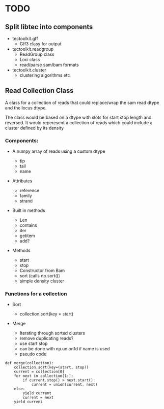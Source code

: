 # TODO

## Split libtec into components

* tectoolkit.gff
    * Gff3 class for output
* tectoolkit.readgroup
    * ReadGroup class
    * Loci class
    * read/parse sam/bam formats
* tectoolkit.cluster
    * clustering algorithms etc


## Read Collection Class
A class for a collection of reads that could replace/wrap the sam read dtype and the locus dtype.

The class would be based on a dtype with slots for start stop length and reversed. It would reperesent a collection of reads which could include a cluster  defined by its density

### Components:

* A numpy array of reads using a custom dtype
	* tip
	* tail
	* name

* Attributes
	* reference
	* family
	* strand

* Built in methods
	* Len
	* contains
	* iter
	* getitem
	* add?
	
* Methods
	* start
	* stop
	* Constructor from Bam
	* sort (calls np.sort())
	* simple density cluster

### Functions for a collection

* Sort
	* collection.sort(key = start)

* Merge 
	* Iterating through sorted clusters
	* remove duplicating reads?
	* use start stop
	* can be done with np.union1d if name is used
	* pseudo code:
```
def merge(collection):
	collection.sort(key=(start, stop))
	current = collection[0]
	for next in collection[1:]:
		if current.stop() > next.start():
			current = union(current, next)
	else: 
		yield current
		current = next
	yield current
```






